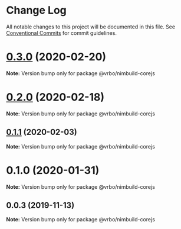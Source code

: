 # Change Log

All notable changes to this project will be documented in this file.
See [Conventional Commits](https://conventionalcommits.org) for commit guidelines.

# [0.3.0](https://github.com/expediagroup/nimbuild/compare/@vrbo/nimbuild-corejs@0.2.0...@vrbo/nimbuild-corejs@0.3.0) (2020-02-20)

**Note:** Version bump only for package @vrbo/nimbuild-corejs





# [0.2.0](https://github.com/expediagroup/nimbuild/compare/@vrbo/nimbuild-corejs@0.1.1...@vrbo/nimbuild-corejs@0.2.0) (2020-02-18)

**Note:** Version bump only for package @vrbo/nimbuild-corejs





## [0.1.1](https://github.com/expediagroup/nimbuild/compare/@vrbo/nimbuild-corejs@0.1.0...@vrbo/nimbuild-corejs@0.1.1) (2020-02-03)

**Note:** Version bump only for package @vrbo/nimbuild-corejs





# 0.1.0 (2020-01-31)

**Note:** Version bump only for package @vrbo/nimbuild-corejs





## 0.0.3 (2019-11-13)

**Note:** Version bump only for package @vrbo/nimbuild-corejs
